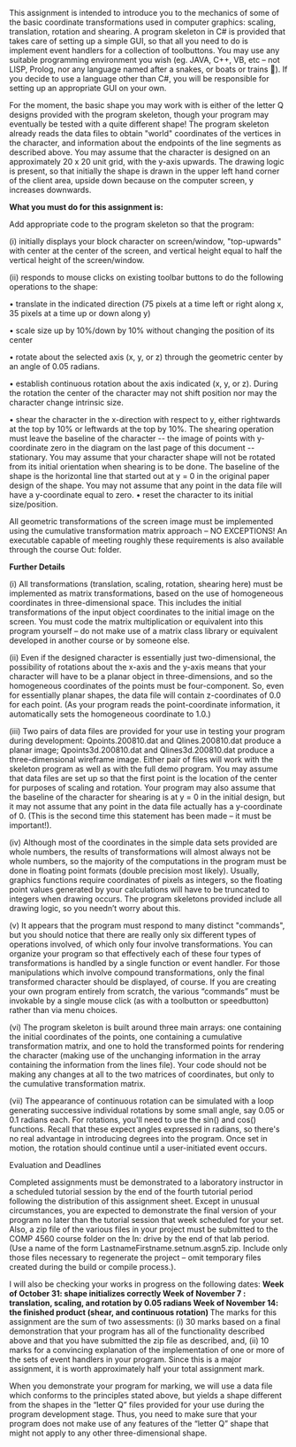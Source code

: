 This assignment is intended to introduce you to the mechanics of some of the basic coordinate transformations used in computer graphics:  scaling, translation, rotation and shearing.  A program skeleton in C# is provided that takes care of setting up a simple GUI, so that all you need to do is implement event handlers for a collection of toolbuttons.  You may use any suitable programming environment you wish (eg. JAVA, C++, VB, etc – not LISP, Prolog, nor any language named after a snakes, or boats or trains ).  If you decide to use a language other than C#, you will be responsible for setting up an appropriate GUI on your own.

For the moment, the basic shape you may work with is either of the letter Q designs provided with the program skeleton, though your program may eventually be tested with a quite different shape!  The program skeleton already reads the data files to obtain "world" coordinates of the vertices in the character, and information about the endpoints of the line segments as described above.  You may assume that the character is designed on an approximately 20 x 20 unit grid, with the y-axis upwards.  The drawing logic is present, so that initially the shape is drawn in the upper left hand corner of the client area, upside down because on the computer screen, y increases downwards.

<b>What you must do for this assignment is:</b>

Add appropriate code to the program skeleton so that the program:

(i) initially displays your block character on screen/window, "top-upwards" with center at the center of the screen, and vertical height equal to half the vertical height of the screen/window. 

(ii) responds to mouse clicks on existing toolbar buttons to do the following operations to the shape:

•	translate in the indicated direction (75 pixels at a time left or right along x, 35 pixels at a time up or down along y)

•	scale size up by 10%/down by 10% without changing the position of its center

•	rotate about the selected axis (x, y, or z) through the geometric center by an angle of 0.05 radians.

•	establish continuous rotation about the axis indicated (x, y, or z).  During the rotation the center of the character may not shift position nor may the character change intrinsic size.

•	shear the character in the x-direction with respect to y, either rightwards at the top by 10% or leftwards at the top  by 10%.  The shearing operation must leave the baseline of the character -- the image of points with y-coordinate zero  in the diagram on the last page of this document --  stationary.  You may assume that your character shape will not be rotated from its initial orientation when shearing is to be done.  The baseline of the shape is the horizontal line that started out at y = 0 in the original paper design of the shape.  You may not assume that any point in the data file will have a y-coordinate equal to zero.
•	reset the character to its initial size/position.


All geometric transformations of the screen image must be implemented using the cumulative transformation matrix approach – NO EXCEPTIONS!  An executable capable of meeting roughly these requirements is also available through the course Out: folder.  

<b>Further Details </b>

(i) All transformations (translation, scaling, rotation, shearing here) must be implemented as matrix transformations, based on the use of homogeneous coordinates in three-dimensional space.  This includes the initial transformations of the input object coordinates to the initial image on the screen.  You must code the matrix multiplication or equivalent into this program yourself – do not make use of a matrix class library or equivalent developed in another course or by someone else.

(ii) Even if the designed character  is essentially just two-dimensional, the possibility of rotations about the x-axis and the y-axis means that your character will have to be a planar object in three-dimensions, and so the homogeneous coordinates of the points must be four-component.  So, even for essentially planar shapes, the data file will contain z-coordinates of 0.0 for each point.  (As your program reads the point-coordinate information, it automatically sets the homogeneous coordinate to 1.0.)  

(iii) Two pairs of data files are provided for your use in testing your program during development:  Qpoints.200810.dat and Qlines.200810.dat produce a planar image; Qpoints3d.200810.dat and Qlines3d.200810.dat produce a three-dimensional wireframe image.  Either pair of files will work with the skeleton program as well as with the full demo program.  You may assume that data files are set up so that the first point is the location of the center for purposes of scaling and rotation.  Your program may also assume that the baseline of the character for shearing is at y = 0 in the initial design, but it may not assume that any point in the data file actually has a y-coordinate of 0.  (This is the second time this statement has been made – it must be important!). 

(iv) Although most of the coordinates in the simple data sets provided are whole numbers, the results of transformations will almost always not be whole numbers, so the majority of the computations in the program must be done in floating point formats (double precision most likely).  Usually, graphics functions require coordinates of pixels as integers, so the floating point values generated by your calculations will have to be truncated to integers when drawing occurs.  The program skeletons provided include all drawing logic, so you needn’t worry about this.

(v) It appears that the program must respond to many distinct "commands", but you should notice that there are really only six different types of operations involved, of which only four involve transformations.  You can organize your program so that effectively each of these four types of transformations is handled by a single function or event handler.  For those manipulations which involve compound transformations, only the final transformed character should be displayed, of course.  If you are creating your own program entirely from scratch, the various “commands” must be invokable by a single mouse click (as with a toolbutton or speedbutton) rather than via menu choices.

(vi) The program skeleton is built around three main arrays:  one containing the initial coordinates of the points, one containing a cumulative transformation matrix, and one to hold the transformed points for rendering the character (making use of the unchanging information in the array containing the information from the lines file). Your code should not be making any changes at all to the two matrices of coordinates, but only to the cumulative transformation matrix.  

(vii)  The appearance of continuous rotation can be simulated with a loop generating successive individual rotations by some small angle, say 0.05 or 0.1 radians each.  For rotations, you'll need to use the sin() and cos() functions.  Recall that these expect angles expressed in radians, so there's no real advantage in introducing degrees into the program.  Once set in motion, the rotation should continue until a user-initiated event occurs.  
 


Evaluation and Deadlines

Completed assignments must be demonstrated to a laboratory instructor in a scheduled tutorial session by the end of the fourth tutorial period following the distribution of this assignment sheet.  Except in unusual circumstances, you are expected to demonstrate the final version of your program no later than the tutorial session that week scheduled for your set.  Also, a zip file of the various files in your project must be submitted to the COMP 4560 course folder on the In: drive by the end of that lab period. (Use a name of the form LastnameFirstname.setnum.asgn5.zip.  Include only those files necessary to regenerate the project – omit temporary files created during the build or compile process.).  

I will also be checking your works in progress on the following dates:
<b>
Week of October 31:  shape initializes correctly
Week of November 7 : translation, scaling, and rotation by 0.05 radians
Week of November 14: the finished product (shear, and continuous rotation)
</b>
The marks for this assignment are the sum of two assessments:  (i) 30 marks based on a final demonstration that your program has all of the functionality described above and that you have submitted the zip file as described, and, (ii) 10 marks for a convincing explanation of the implementation of one or more of the sets of event handlers in your program.  Since this is a major assignment, it is worth approximately half your total assignment mark.

When you demonstrate your program for marking, we will use a data file which conforms to the principles stated above, but yields a shape different from the shapes in the “letter Q” files provided for your use during the program development stage.  Thus, you need to make sure that your program does not make use of any features of the “letter Q” shape that might not apply to any other three-dimensional shape.
